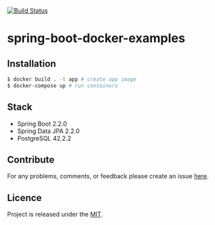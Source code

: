 [![Build Status](https://travis-ci.org/egnaf/spring-boot-postgres-docker.svg?branch=dev)](https://travis-ci.org/egnaf/spring-boot-postgres-docker)

# spring-boot-docker-examples

## Installation
```bash
$ docker build . -t app # create app image
$ docker-compose up # run containers
```

## Stack
- Spring Boot 2.2.0
- Spring Data JPA 2.2.0
- PostgreSQL 42.2.2

## Contribute
For any problems, comments, or feedback please create an issue 
[here](https://github.com/mamadaliev/design-patterns/issues).
<br>

## Licence
Project is released under the [MIT](https://en.wikipedia.org/wiki/MIT_License).